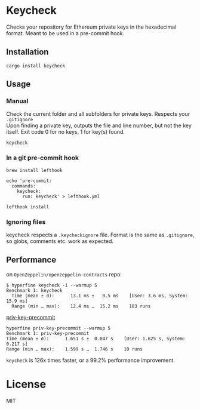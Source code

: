 # Keycheck
Checks your repository for Ethereum private keys in the hexadecimal format. Meant to be used in a pre-commit hook.

## Installation

```shell
cargo install keycheck
```

## Usage

### Manual

Check the current folder and all subfolders for private keys. Respects your `.gitignore`
<br/>Upon finding a private key, outputs the file and line number, but not the key itself.
Exit code 0 for no keys, 1 for key(s) found.

```shell
keycheck
```

### In a git pre-commit hook

```shell
brew install lefthook

echo 'pre-commit:
  commands:
    keycheck:
      run: keycheck' > lefthook.yml
      
lefthook install
```

### Ignoring files
keycheck respects a `.keycheckignore` file. Format is the same as `.gitignore`, so globs, comments etc. work as expected.

## Performance

on `OpenZeppelin/openzeppelin-contracts` repo:

```shell
$ hyperfine keycheck -i --warmup 5
Benchmark 1: keycheck
  Time (mean ± σ):      13.1 ms ±   0.5 ms    [User: 3.6 ms, System: 15.9 ms]
  Range (min … max):    12.4 ms …  15.2 ms    183 runs
```
[priv-key-precommit](https://github.com/Dhaiwat10/priv-key-precommit)

```shell
hyperfine priv-key-precommit --warmup 5
Benchmark 1: priv-key-precommit
Time (mean ± σ):      1.651 s ±  0.047 s    [User: 1.625 s, System: 0.217 s]
Range (min … max):    1.599 s …  1.746 s    10 runs
``````

`keycheck` is 126x times faster, or a 99.2% performance improvement.

# License

MIT